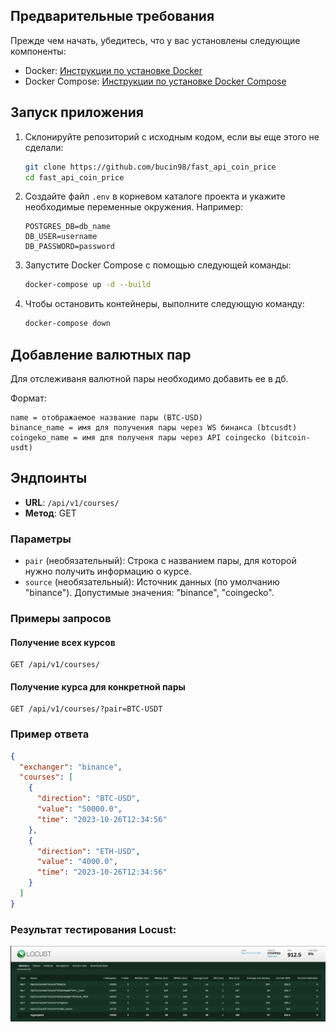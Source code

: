 ## Предварительные требования

Прежде чем начать, убедитесь, что у вас установлены следующие компоненты:

- Docker: [Инструкции по установке Docker](https://docs.docker.com/get-docker/)
- Docker Compose: [Инструкции по установке Docker Compose](https://docs.docker.com/compose/install/)

## Запуск приложения

1. Склонируйте репозиторий с исходным кодом, если вы еще этого не сделали:

   ```bash
   git clone https://github.com/bucin98/fast_api_coin_price
   cd fast_api_coin_price
   ```

2. Создайте файл `.env` в корневом каталоге проекта и укажите необходимые переменные окружения. Например:

   ```
   POSTGRES_DB=db_name
   DB_USER=username
   DB_PASSWORD=password
   ```

3. Запустите Docker Compose с помощью следующей команды:

   ```bash
   docker-compose up -d --build
   ```

4. Чтобы остановить контейнеры, выполните следующую команду:

   ```bash
   docker-compose down
   ```

## Добавление валютных пар

Для отслеживаня валютной пары необходимо добавить ее в дб.

Формат:

```
name = отображаемое название пары (BTC-USD)
binance_name = имя для получения пары через WS бинанса (btcusdt)
coingeko_name = имя для полученя пары через API coingecko (bitcoin-usdt)
```

## Эндпоинты

- **URL**: `/api/v1/courses/`
- **Метод**: GET

### Параметры

- `pair` (необязательный): Строка с названием пары, для которой нужно получить информацию о курсе.
- `source` (необязательный): Источник данных (по умолчанию "binance"). Допустимые значения: "binance", "coingecko".

### Примеры запросов

#### Получение всех курсов

```http
GET /api/v1/courses/
```

#### Получение курса для конкретной пары

```http
GET /api/v1/courses/?pair=BTC-USDT
```

### Пример ответа

```json
{
  "exchanger": "binance",
  "courses": [
    {
      "direction": "BTC-USD",
      "value": "50000.0",
      "time": "2023-10-26T12:34:56"
    },
    {
      "direction": "ETH-USD",
      "value": "4000.0",
      "time": "2023-10-26T12:34:56"
    }
  ]
}

```

### Результат тестирования Locust:

![Результат тестирования](testing_result.png)
